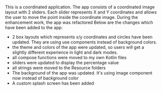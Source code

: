This is a coordinated application. 
The app consists of a coordinated image layout with 2 sliders. 
Each slider represents X and Y coordinates and allows the user to move the point inside the coordinate image.
During the enhancement work, the app was refactored
Below are the changes which have been added to the app:
- 2 box layouts which represents x/y coordinates and circles have been updated. They are using use components instead of background colors.
- the theme and colors of the app were updated, so users will get a slightly different experience in light and dark modes.
- all compose functions were moved to my own Kotlin files
- sliders were updated to display the percentage value
- all strings were moved to the Resource folders
- The background of the app was updated. It's using image component now instead of background color
- A custom splash screen has been added
